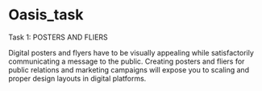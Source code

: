 # Oasis_task
Task 1:
POSTERS AND FLIERS  

            
Digital posters and flyers have to be visually appealing while satisfactorily communicating a message to the public.
Creating posters and fliers for public relations and marketing campaigns will expose you to scaling and proper design layouts in digital platforms.
